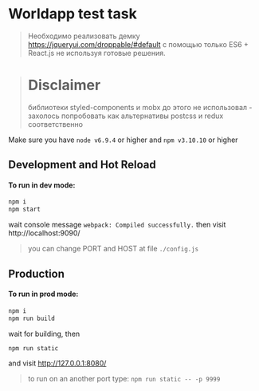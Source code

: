 # Worldapp test task

>Необходимо реализовать  демку https://jqueryui.com/droppable/#default с помощью только ES6 + Reаct.js не используя готовые решения.

># Disclaimer
>библиотеки styled-components и mobx до этого не использовал - захолось попробовать как альтернативы postcss и redux соответственно

Make sure you have `node v6.9.4` or higher and `npm v3.10.10` or higher
## Development and Hot Reload

#### To run in dev mode:
```sh
npm i
npm start
```

wait console message `webpack: Compiled successfully.`
then visit http://localhost:9090/
>you can change PORT and HOST at file `./config.js`

## Production

#### To run in prod mode:
```sh
npm i
npm run build
```
wait for building, then
```sh
npm run static
```
and visit http://127.0.0.1:8080/

>to run on an another port type: `npm run static -- -p 9999`
